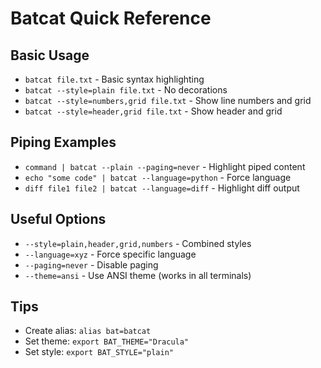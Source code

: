 # Batcat Quick Reference

## Basic Usage
- `batcat file.txt` - Basic syntax highlighting
- `batcat --style=plain file.txt` - No decorations
- `batcat --style=numbers,grid file.txt` - Show line numbers and grid
- `batcat --style=header,grid file.txt` - Show header and grid

## Piping Examples
- `command | batcat --plain --paging=never` - Highlight piped content
- `echo "some code" | batcat --language=python` - Force language
- `diff file1 file2 | batcat --language=diff` - Highlight diff output

## Useful Options
- `--style=plain,header,grid,numbers` - Combined styles
- `--language=xyz` - Force specific language
- `--paging=never` - Disable paging
- `--theme=ansi` - Use ANSI theme (works in all terminals)

## Tips
- Create alias: `alias bat=batcat`
- Set theme: `export BAT_THEME="Dracula"`
- Set style: `export BAT_STYLE="plain"`
